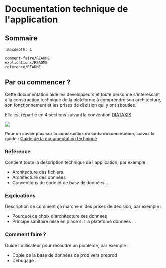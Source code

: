 # Documentation technique de l'application

## Sommaire

```{toctree}
:maxdepth: 1

comment-faire/README
explications/README
reference/README
```

## Par ou commencer ?

Cette documentation aide les développeurs et toute personne s'intéressant à la construction technique de la plateforme à comprendre son architecture, son fonctionnement et les prises de décision qui y ont abouties.

Elle est répartie en 4 sections suivant la convention [DIATAXIS](https://diataxis.fr)

![](https://diataxis.fr/_images/diataxis.png)

Pour en savoir plus sur la construction de cette documentation, suivez le guide : [Guide de la documentation technique](./reference/documentation-technique.md)

### Référence

Contient toute la description technique de l'application, par exemple :

- Architecture des fichiers
- Architecture des données
- Conventions de code et de base de données
  …

### Explications

Description de comment ça marche et des prises de décision, par exemple :

- Pourquoi ce choix d'architecture des données
- Principe sanitaire mise en place sur la platefome données
  …

### Comment faire ?

Guide l'utilisateur pour résoudre un problème, par exemple :

- Copie de la base de données de prod vers preprod
- Debugage
  …
